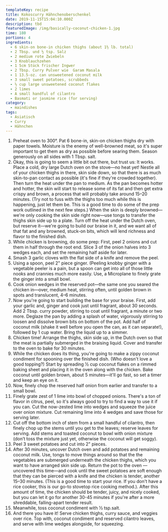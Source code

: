 ```yaml
---
templateKey: recipe
title: Kokoscurry Hähnchenoberschenkel
date: 2019-11-15T15:04:10.000Z
description: tbd
featuredImage: /img/basically-coconut-chicken-1.jpg
time: 180
portions: 4
ingredients:
  - 6 skin-on bone-in chicken thighs (about 1½ lb. total)
  - 2 Tbsp. und ½ tsp. Salz
  - 2 medium rote Zwiebeln
  - 3 Knoblauchzehen
  - 1 5cm Stück frischer Ingwer
  - 2 Tbsp. Curry Pulver wie  Garam Masala
  - 1 13.5-oz. can unsweetened coconut milk
  - 3 small sweet potatoes, scrubbeds
  - ½ cup large unsweetened coconut flakes
  - 2 limes
  - A small handful of cilantro
  - Basmati or jasmine rice (for serving)
category:
  - maindishes
tags:
  - Asiatisch
  - Curry
  - Hähnchen
---
```


1. Preheat oven to 300°. Pat 6 bone-in, skin-on chicken thighs dry with paper towels. Moisture is the enemy of well-browned meat, so it's super important to get them as dry as possible before searing them. Season generously on all sides with 1 Tbsp. salt.
2. Okay, this is going to seem a little bit out there, but trust us: It works. Place a cold, dry large Dutch oven on the stove—no heat yet! Nestle all of your chicken thighs in there, skin side down, so that there is as much skin-to-pan contact as possible (it's fine if they're crowded together). Then turn the heat under the pan to medium. As the pan becomes hotter and hotter, the skin will start to release some of its fat and then get extra crispy and brown, a process that will probably take around 15–20 minutes. (Try not to fuss with the thighs too much while this is happening, just let them be. This is a good time to do some of the prep work outlined in the next few steps.) When the skin is deeply browned—we're only cooking the skin side right now—use tongs to transfer the thighs skin side up to a plate. Turn off the heat under the Dutch oven, but reserve it—we're going to build our braise in it, and we want all of that fat and any browned, stuck-on bits, which will lend richness and flavor to the finished dish.
3. While chicken is browning, do some prep: First, peel 2 onions and cut them in half through the root end. Slice 3 of the onion halves into 3 wedges each, and set the remaining half aside for later.
4. Smash 3 garlic cloves with the flat side of a knife and remove the peel.
5. Using a spoon, peel 2" piece ginger. (Peeling knobby ginger with a vegetable peeler is a pain, but a spoon can get into all of those little nooks and crannies much more easily. Use, a Microplane to finely grate the ginger into a small bowl.
6. Cook onion wedges in the reserved pot—the same one you seared the chicken in—over, medium heat, stirring often, until golden brown in spots and translucent, 4–6 minutes.
7. Now you're going to start building the base for your braise. First, add your garlic and, ginger and cook just until fragrant, about 30 seconds. Add 2 Tbsp. curry powder, stirring to coat until fragrant, a minute or two more. Deglaze the pan by adding a splash of water, vigorously stirring to loosen and dissolve brown bits on bottom of the pot. Add half of coconut milk (shake it well before you open the can, as it can separate!), followed by 1 cup water. Bring the liquid up to a simmer.
8. Chicken time! Arrange the thighs, skin side up, in the Dutch oven so that the meat is partially submerged in the braising liquid. Cover and transfer to the oven to bake for 30 minutes.
9. While the chicken does its thing, you're going to make a zippy coconut condiment for spooning over the finished dish. (Who doesn't love a good topping?) Start by spreading 1⁄2 cup coconut flakes on a rimmed baking sheet and placing it in the oven along with the chicken. Bake coconut until golden brown, about 5 minutes—it'll go fast, so set a timer and keep an eye on it.
10. Now, finely chop the reserved half onion from earlier and transfer to a small bowl.
11. Finely grate zest of 1 lime into bowl of chopped onions. There's a ton of flavor in citrus, peel, so it's always good to try to find a way to use it if you can. Cut the now-zested lime into wedges and squeeze the juice over onion mixture. Cut remaining lime into 4 wedges and save those for serving later.
12. Cut off the bottom inch of stem from a small handful of cilantro, then finely chop up the stems until you get to the leaves; reserve leaves for serving. Add stems and toasted coconut to bowl with onion mixture (don’t toss the mixture just yet, otherwise the coconut will get soggy).
13. Peel 3 sweet potatoes and cut into 2" pieces.
14. After 30 minutes, uncover Dutch oven and add potatoes and remaining coconut milk. Use, tongs to move things around so that the the vegetables are submerged underneath the chicken thighs, which you want to have arranged skin side up. Return the pot to the oven —uncovered this time—and cook until the sweet potatoes are soft enough that they can be pierced with a knife and the chicken is tender, another 15–30 minutes. (This is a good time to start your rice. If you don't have a rice cooker, this is our go-to stovetop rice cooking method.). After this amount of time, the chicken should be tender, juicy, and nicely cooked, but you can let it go for another 30-45 minutes if you're after a more shreddable, falling-apart tender result.
15. Meanwhile, toss coconut condiment with 1⁄2 tsp.salt.
16. And there you have it! Serve chicken thighs, curry sauce, and veggies over rice. Top with, coconut condiment and reserved cilantro leaves, and serve with lime wedges alongside, for squeezing.
